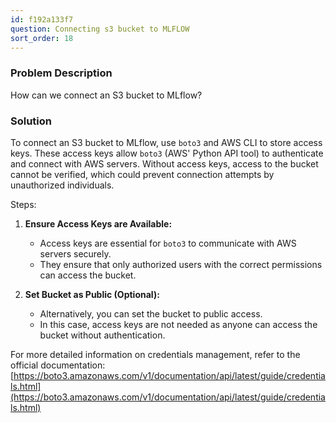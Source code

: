 ```yaml
---
id: f192a133f7
question: Connecting s3 bucket to MLFLOW
sort_order: 18
---
```


### Problem Description

How can we connect an S3 bucket to MLflow?

### Solution

To connect an S3 bucket to MLflow, use `boto3` and AWS CLI to store access keys. These access keys allow `boto3` (AWS' Python API tool) to authenticate and connect with AWS servers. Without access keys, access to the bucket cannot be verified, which could prevent connection attempts by unauthorized individuals.

Steps:

1. **Ensure Access Keys are Available:**
   - Access keys are essential for `boto3` to communicate with AWS servers securely.
   - They ensure that only authorized users with the correct permissions can access the bucket.

2. **Set Bucket as Public (Optional):**
   - Alternatively, you can set the bucket to public access.
   - In this case, access keys are not needed as anyone can access the bucket without authentication.

For more detailed information on credentials management, refer to the official documentation:
[https://boto3.amazonaws.com/v1/documentation/api/latest/guide/credentials.html](https://boto3.amazonaws.com/v1/documentation/api/latest/guide/credentials.html)